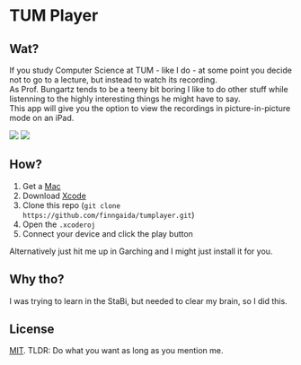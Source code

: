 # TUM Player
## Wat?
If you study Computer Science at TUM - like I do - at some point you decide not to go to a lecture, but instead to watch its recording.    
As Prof. Bungartz tends to be a teeny bit boring I like to do other stuff while listenning to the highly interesting things he might have to say.   
This app will give you the option to view the recordings in picture-in-picture mode on an iPad.

![](a.png)
![](b.png)

## How?
1. Get a [Mac](http://www.apple.com/de/shop/buy-mac/macbook-pro?product=MLH42D/)
2. Download [Xcode](https://itunes.apple.com/de/app/xcode/id497799835?mt=12)
3. Clone this repo (`git clone https://github.com/finngaida/tumplayer.git`)
4. Open the `.xcoderoj`
5. Connect your device and click the play button

Alternatively just hit me up in Garching and I might just install it for you.

## Why tho?
I was trying to learn in the StaBi, but needed to clear my brain, so I did this.

## License
[MIT](LICENSE). TLDR: Do what you want as long as you mention me.